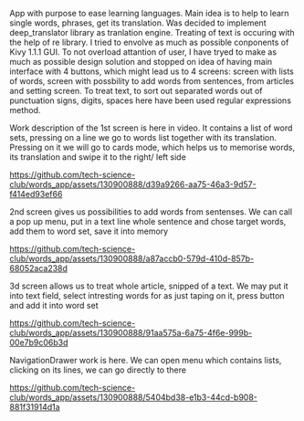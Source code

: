 App with purpose to ease learning languages. 
Main idea is to help to learn single words, phrases, get its translation. Was decided to implement  deep_translator library as tranlation engine.
Treating of text is occuring with the help of re library.
I tried to envolve as much as possible conponents of Kivy 1.1.1 GUI.
To not overload attantion of user, I have tryed to make as much as possible design solution and stopped on idea of having main interface with 4 buttons, 
which might lead us to 4 screens: screen with lists of words, screen with possbility to add words from sentences, from articles and setting screen.
To treat text, to sort out separated words out of punctuation signs, digits, spaces here have been used regular expressions method.

Work description of the 1st screen is here in video. It contains a list of word sets, pressing on a line we go to words list together with its translation.
Pressing on it we will go to cards mode, which helps us to memorise words, its translation and swipe it to the right/ left side

https://github.com/tech-science-club/words_app/assets/130900888/d39a9266-aa75-46a3-9d57-f414ed93ef66

2nd screen gives us possibilities to add words from sentenses. We can call a pop up menu, put in a text line whole sentence and chose target words, add them 
to word set, save it into memory

https://github.com/tech-science-club/words_app/assets/130900888/a87accb0-579d-410d-857b-68052aca238d

3d screen allows us to treat whole article, snipped of a text. We may put it into text field, select intresting words for as just taping on it, press button and add it into 
word set

https://github.com/tech-science-club/words_app/assets/130900888/91aa575a-6a75-4f6e-999b-00e7b9c06b3d

NavigationDrawer work is here. We can open menu which contains lists, clicking on its lines, we can go directly to there

https://github.com/tech-science-club/words_app/assets/130900888/5404bd38-e1b3-44cd-b908-881f31914d1a


